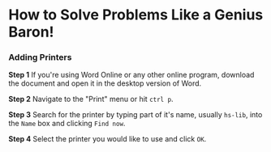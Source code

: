 # How to Solve Problems Like a Genius Baron!
### Adding Printers 

**Step 1**
If you're using Word Online or any other online program, download the document and open it in the desktop version of Word.

**Step 2**
Navigate to the "Print" menu or hit `ctrl p`.

**Step 3**
Search for the printer by typing part of it's name, usually `hs-lib`, into the `Name` box and clicking `Find now`. 

**Step 4**
Select the printer you would like to use and click `OK`.

